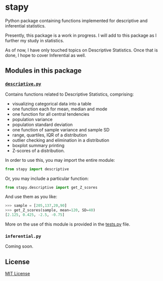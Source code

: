 # stapy

Python package containing functions implemented for descriptive and inferential statistics.

Presently, this package is a work in progress. I will add to this package as I further my study in statistics.

As of now, I have only touched topics on Descriptive Statistics. Once that is done, I hope to cover Inferential as well.

## Modules in this package

### [`descriptive.py`](https://github.com/rafi007akhtar/stapy/blob/master/descriptive.py)
Contains functions related to Descriptive Statistics, comprising:
- visualizing categorical data into a table
- one function each for mean, median and mode
- one function for all central tendencies 
- population variance
- population standard deviation
- one function of sample variance and sample SD
- range, quartiles, IQR of a distribution
- outlier checking and elimination in a distribution
- boxplot summary printing
- Z-scores of a distribution.

In order to use this, you may import the entire module:
```py
from stapy import descriptive
```
Or, you may include a particular function:
```py
from stapy.descriptive import get_Z_scores
```
And use them as you like:
```py
>>> sample = [205,137,20,90]
>>> get_Z_scores(sample, mean=120, SD=40)
[2.125, 0.425, -2.5, -0.75]
```

More on the use of this module is provided in the [tests.py](https://github.com/rafi007akhtar/stapy/blob/master/tests.py) file.

### `inferential.py`
Coming soon.

## License
[MIT License](https://github.com/rafi007akhtar/stapy/blob/master/LICENSE)
